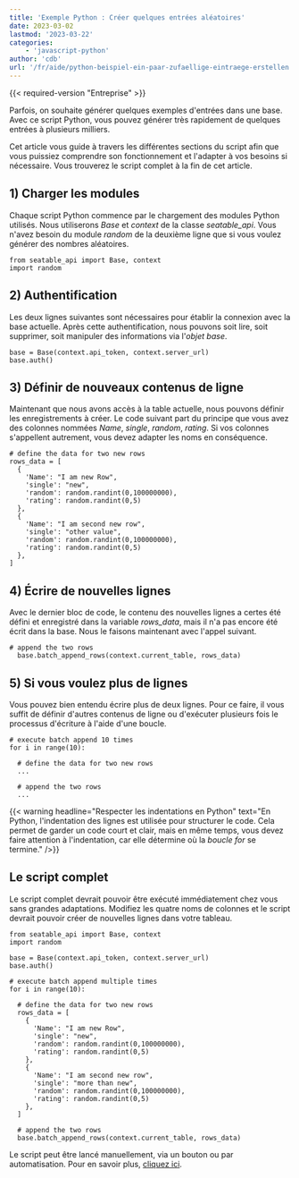 ```yaml
---
title: 'Exemple Python : Créer quelques entrées aléatoires'
date: 2023-03-02
lastmod: '2023-03-22'
categories:
    - 'javascript-python'
author: 'cdb'
url: '/fr/aide/python-beispiel-ein-paar-zufaellige-eintraege-erstellen'
---
```


{{< required-version "Entreprise" >}}

Parfois, on souhaite générer quelques exemples d'entrées dans une base. Avec ce script Python, vous pouvez générer très rapidement de quelques entrées à plusieurs milliers.

Cet article vous guide à travers les différentes sections du script afin que vous puissiez comprendre son fonctionnement et l'adapter à vos besoins si nécessaire. Vous trouverez le script complet à la fin de cet article.

## 1) Charger les modules

Chaque script Python commence par le chargement des modules Python utilisés. Nous utiliserons _Base_ et _context_ de la classe _seatable_api_. Vous n'avez besoin du module _random_ de la deuxième ligne que si vous voulez générer des nombres aléatoires.

```
from seatable_api import Base, context
import random
```

## 2) Authentification

Les deux lignes suivantes sont nécessaires pour établir la connexion avec la base actuelle. Après cette authentification, nous pouvons soit lire, soit supprimer, soit manipuler des informations via l'_objet base_.

```
base = Base(context.api_token, context.server_url)
base.auth()
```

## 3) Définir de nouveaux contenus de ligne

Maintenant que nous avons accès à la table actuelle, nous pouvons définir les enregistrements à créer. Le code suivant part du principe que vous avez des colonnes nommées _Name_, _single_, _random_, _rating_. Si vos colonnes s'appellent autrement, vous devez adapter les noms en conséquence.

```
# define the data for two new rows
rows_data = [
  {
    'Name': "I am new Row",
    'single': "new",
    'random': random.randint(0,100000000),
    'rating': random.randint(0,5)
  },
  {
    'Name': "I am second new row",
    'single': "other value",
    'random': random.randint(0,100000000),
    'rating': random.randint(0,5)
  },
]
```

## 4) Écrire de nouvelles lignes

Avec le dernier bloc de code, le contenu des nouvelles lignes a certes été défini et enregistré dans la variable _rows_data_, mais il n'a pas encore été écrit dans la base. Nous le faisons maintenant avec l'appel suivant.

```
# append the two rows
  base.batch_append_rows(context.current_table, rows_data)
```

## 5) Si vous voulez plus de lignes

Vous pouvez bien entendu écrire plus de deux lignes. Pour ce faire, il vous suffit de définir d'autres contenus de ligne ou d'exécuter plusieurs fois le processus d'écriture à l'aide d'une boucle.

```
# execute batch append 10 times
for i in range(10):

  # define the data for two new rows
  ...

  # append the two rows
  ...

```

{{< warning  headline="Respecter les indentations en Python"  text="En Python, l'indentation des lignes est utilisée pour structurer le code. Cela permet de garder un code court et clair, mais en même temps, vous devez faire attention à l'indentation, car elle détermine où la _boucle for_ se termine." />}}

## Le script complet

Le script complet devrait pouvoir être exécuté immédiatement chez vous sans grandes adaptations. Modifiez les quatre noms de colonnes et le script devrait pouvoir créer de nouvelles lignes dans votre tableau.

```
from seatable_api import Base, context
import random

base = Base(context.api_token, context.server_url)
base.auth()

# execute batch append multiple times
for i in range(10):

  # define the data for two new rows
  rows_data = [
    {
      'Name': "I am new Row",
      'single': "new",
      'random': random.randint(0,100000000),
      'rating': random.randint(0,5)
    },
    {
      'Name': "I am second new row",
      'single': "more than new",
      'random': random.randint(0,100000000),
      'rating': random.randint(0,5)
    },
  ]

  # append the two rows
  base.batch_append_rows(context.current_table, rows_data)

```

Le script peut être lancé manuellement, via un bouton ou par automatisation. Pour en savoir plus, [cliquez ici](https://seatable.io/fr/docs/javascript-python/skript-manuell-per-schaltflaeche-oder-automation-ausfuehren/).
